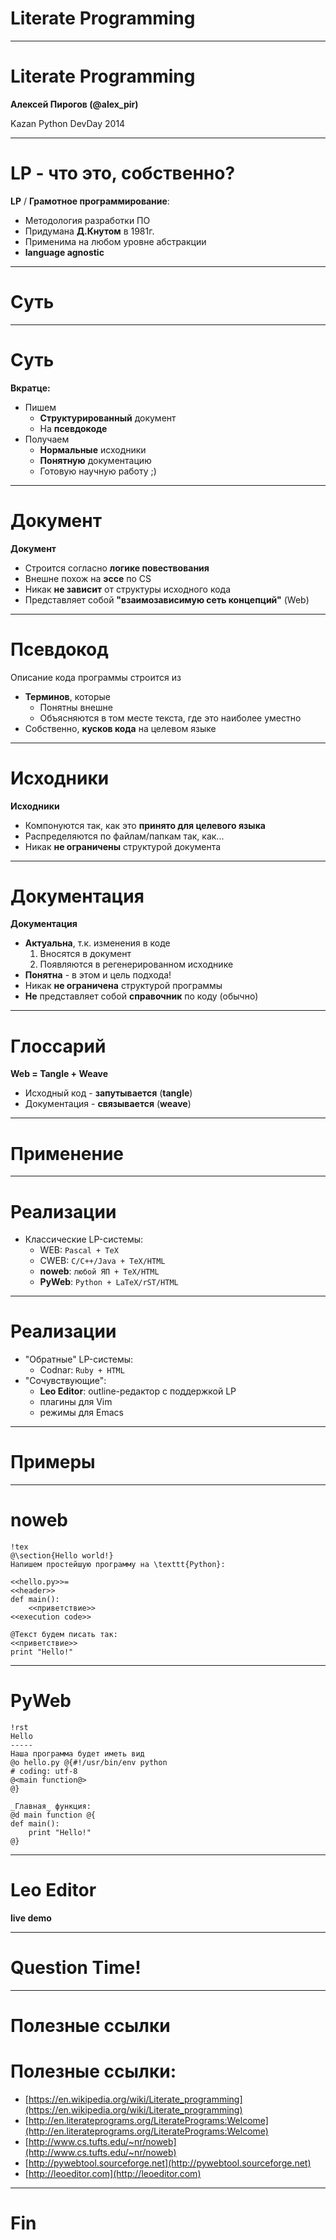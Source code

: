 Literate Programming
====================

---
# Literate Programming

**Алексей Пирогов (@alex_pir)**

Kazan Python DevDay 2014

---
# LP - что это, собственно?

**LP** / **Грамотное программирование**:

- Методология разработки ПО
- Придумана **Д.Кнутом** в 1981г.
- Применима на любом уровне абстракции
- **language agnostic**

---
Суть
====

---
# Суть
**Вкратце:**

- Пишем
    - **Структурированный** документ
    - На **псевдокоде**
- Получаем
    - **Нормальные** исходники
    - **Понятную** документацию
    - Готовую научную работу ;)

---
# Документ

**Документ**

- Строится согласно **логике повествования**
- Внешне похож на **эссе** по CS
- Никак **не зависит** от структуры исходного кода
- Представляет собой **"взаимозависимую сеть концепций"** (Web)

---
# Псевдокод

Описание кода программы строится из

- **Терминов**, которые
    - Понятны внешне
    - Объясняются в том месте текста, где это наиболее уместно
- Собственно, **кусков кода** на целевом языке

---
# Исходники

**Исходники**

- Компонуются так, как это **принято для целевого языка**
- Распределяются по файлам/папкам так, как...
- Никак **не ограничены** структурой документа

---
# Документация

**Документация**

- **Актуальна**, т.к. изменения в коде
    1. Вносятся в документ
    2. Появляются в регенерированном исходнике
- **Понятна** - в этом и цель подхода!
- Никак **не ограничена** структурой программы
- **Не** представляет собой **справочник** по коду (обычно)

---
# Глоссарий

**Web = Tangle + Weave**

- Исходный код - **запутывается** (**tangle**)
- Документация - **связывается** (**weave**)

---
Применение
==========

---
# Реализации

- Классические LP-системы:
    - WEB: ``Pascal + TeX``
    - CWEB: ``C/C++/Java + TeX/HTML``
    - **noweb**: ``любой ЯП + TeX/HTML``
    - **PyWeb**: ``Python + LaTeX/rST/HTML``

---
# Реализации

- "Обратные" LP-системы:
    - Codnar: ``Ruby + HTML``
- "Сочувствующие":
    - **Leo Editor**: outline-редактор с поддержкой LP
    - плагины для Vim
    - режимы для Emacs

---
Примеры
=======

---
# noweb

    !tex
    @\section{Hello world!}
    Напишем простейшую программу на \texttt{Python}:

    <<hello.py>>=
    <<header>>
    def main():
        <<приветствие>>
    <<execution code>>

    @Текст будем писать так:
    <<приветствие>>
    print "Hello!"

---
# PyWeb

    !rst
    Hello
    -----
    Наша программа будет иметь вид
    @o hello.py @{#!/usr/bin/env python
    # coding: utf-8
    @<main function@>
    @}

    _Главная_ функция:
    @d main function @{
    def main():
        print "Hello!"
    @}

---
# Leo Editor

**live demo**

---
Question Time!
==============

---
# Полезные ссылки
# Полезные ссылки:

- [https://en.wikipedia.org/wiki/Literate_programming](https://en.wikipedia.org/wiki/Literate_programming)
- [http://en.literateprograms.org/LiteratePrograms:Welcome](http://en.literateprograms.org/LiteratePrograms:Welcome)
- [http://www.cs.tufts.edu/~nr/noweb](http://www.cs.tufts.edu/~nr/noweb)
- [http://pywebtool.sourceforge.net](http://pywebtool.sourceforge.net)
- [http://leoeditor.com](http://leoeditor.com)

---
Fin
===

